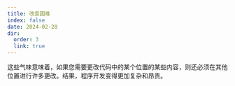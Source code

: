 ```yaml
---
title: 改变困难
index: false
date: 2024-02-28
dir:
  order: 3
  link: true
---
```


这些气味意味着，如果您需要更改代码中的某个位置的某些内容，则还必须在其他位置进行许多更改。结果，程序开发变得更加复杂和昂贵。
